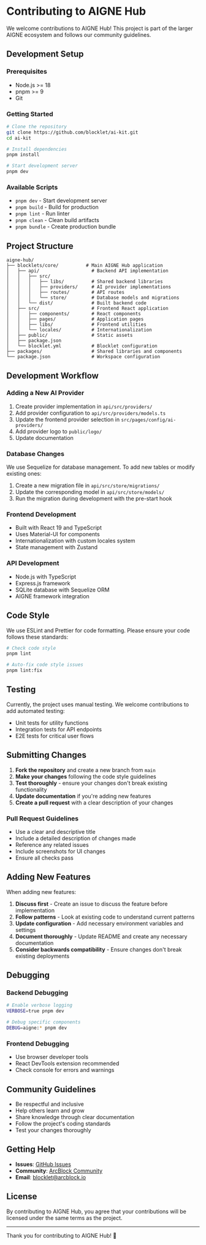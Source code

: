 # Contributing to AIGNE Hub

We welcome contributions to AIGNE Hub! This project is part of the larger AIGNE ecosystem and follows our community guidelines.

## Development Setup

### Prerequisites

- Node.js >= 18
- pnpm >= 9
- Git

### Getting Started

```bash
# Clone the repository
git clone https://github.com/blocklet/ai-kit.git
cd ai-kit

# Install dependencies
pnpm install

# Start development server
pnpm dev
```

### Available Scripts

- `pnpm dev` - Start development server
- `pnpm build` - Build for production
- `pnpm lint` - Run linter
- `pnpm clean` - Clean build artifacts
- `pnpm bundle` - Create production bundle

## Project Structure

```
aigne-hub/
├── blocklets/core/          # Main AIGNE Hub application
│   ├── api/                   # Backend API implementation
│   │   ├── src/
│   │   │   ├── libs/          # Shared backend libraries
│   │   │   ├── providers/     # AI provider implementations
│   │   │   ├── routes/        # API routes
│   │   │   └── store/         # Database models and migrations
│   │   └── dist/              # Built backend code
│   ├── src/                   # Frontend React application
│   │   ├── components/        # React components
│   │   ├── pages/             # Application pages
│   │   ├── libs/              # Frontend utilities
│   │   └── locales/           # Internationalization
│   ├── public/                # Static assets
│   ├── package.json
│   └── blocklet.yml           # Blocklet configuration
├── packages/                  # Shared libraries and components
└── package.json               # Workspace configuration
```

## Development Workflow

### Adding a New AI Provider

1. Create provider implementation in `api/src/providers/`
2. Add provider configuration to `api/src/providers/models.ts`
3. Update the frontend provider selection in `src/pages/config/ai-providers/`
4. Add provider logo to `public/logo/`
5. Update documentation

### Database Changes

We use Sequelize for database management. To add new tables or modify existing ones:

1. Create a new migration file in `api/src/store/migrations/`
2. Update the corresponding model in `api/src/store/models/`
3. Run the migration during development with the pre-start hook

### Frontend Development

- Built with React 19 and TypeScript
- Uses Material-UI for components
- Internationalization with custom locales system
- State management with Zustand

### API Development

- Node.js with TypeScript
- Express.js framework
- SQLite database with Sequelize ORM
- AIGNE framework integration

## Code Style

We use ESLint and Prettier for code formatting. Please ensure your code follows these standards:

```bash
# Check code style
pnpm lint

# Auto-fix code style issues
pnpm lint:fix
```

## Testing

Currently, the project uses manual testing. We welcome contributions to add automated testing:

- Unit tests for utility functions
- Integration tests for API endpoints
- E2E tests for critical user flows

## Submitting Changes

1. **Fork the repository** and create a new branch from `main`
2. **Make your changes** following the code style guidelines
3. **Test thoroughly** - ensure your changes don't break existing functionality
4. **Update documentation** if you're adding new features
5. **Create a pull request** with a clear description of your changes

### Pull Request Guidelines

- Use a clear and descriptive title
- Include a detailed description of changes made
- Reference any related issues
- Include screenshots for UI changes
- Ensure all checks pass

## Adding New Features

When adding new features:

1. **Discuss first** - Create an issue to discuss the feature before implementation
2. **Follow patterns** - Look at existing code to understand current patterns
3. **Update configuration** - Add necessary environment variables and settings
4. **Document thoroughly** - Update README and create any necessary documentation
5. **Consider backwards compatibility** - Ensure changes don't break existing deployments

## Debugging

### Backend Debugging

```bash
# Enable verbose logging
VERBOSE=true pnpm dev

# Debug specific components
DEBUG=aigne:* pnpm dev
```

### Frontend Debugging

- Use browser developer tools
- React DevTools extension recommended
- Check console for errors and warnings

## Community Guidelines

- Be respectful and inclusive
- Help others learn and grow
- Share knowledge through clear documentation
- Follow the project's coding standards
- Test your changes thoroughly

## Getting Help

- **Issues**: [GitHub Issues](https://github.com/blocklet/ai-kit/issues)
- **Community**: [ArcBlock Community](https://community.arcblock.io)
- **Email**: blocklet@arcblock.io

## License

By contributing to AIGNE Hub, you agree that your contributions will be licensed under the same terms as the project.

---

Thank you for contributing to AIGNE Hub! 🚀
